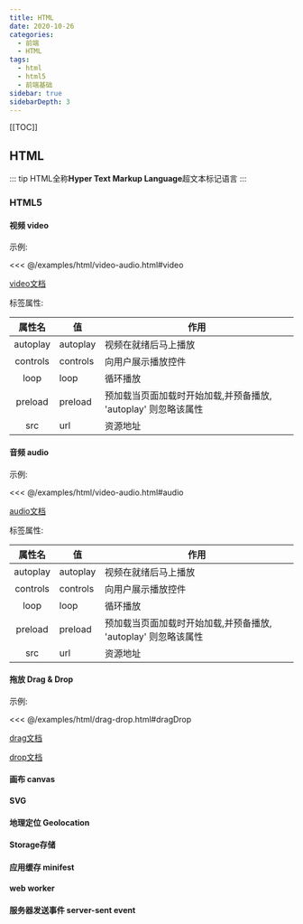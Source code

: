 ```yaml
---
title: HTML
date: 2020-10-26
categories:
  - 前端
  - HTML
tags:
  - html
  - html5
  - 前端基础
sidebar: true
sidebarDepth: 3
---
```


[[TOC]]

## HTML

::: tip
HTML全称**Hyper Text Markup Language**超文本标记语言
:::

### HTML5

#### 视频 video

示例:

<<< @/examples/html/video-audio.html#video

[video文档](https://developer.mozilla.org/zh-CN/docs/Web/HTML/Element/video)

标签属性:

|属性名|值|作用|
|:--:| -- | -- |
autoplay | autoplay | 视频在就绪后马上播放
controls | controls | 向用户展示播放控件
loop | loop | 循环播放
preload | preload | 预加载当页面加载时开始加载,并预备播放, 'autoplay' 则忽略该属性
src | url | 资源地址

#### 音频 audio

示例:

<<< @/examples/html/video-audio.html#audio

[audio文档](https://developer.mozilla.org/zh-CN/docs/Web/HTML/Element/audio)

标签属性:

|属性名|值|作用|
|:--:| -- | -- |
autoplay | autoplay | 视频在就绪后马上播放
controls | controls | 向用户展示播放控件
loop | loop | 循环播放
preload | preload | 预加载当页面加载时开始加载,并预备播放, 'autoplay' 则忽略该属性
src | url | 资源地址

#### 拖放 Drag & Drop

示例:

<<< @/examples/html/drag-drop.html#dragDrop

[drag文档](https://developer.mozilla.org/zh-CN/docs/Web/API/Document/drag_event)

[drop文档](https://developer.mozilla.org/zh-CN/docs/Web/API/Document/drop_event)

#### 画布 canvas

#### SVG

#### 地理定位 Geolocation

#### Storage存储

#### 应用缓存 minifest

#### web worker

#### 服务器发送事件 server-sent event
